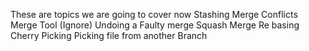 These are topics we are going to cover now
Stashing
Merge Conflicts
Merge Tool (Ignore)
Undoing a Faulty merge
Squash Merge
Re basing
Cherry Picking
Picking file from another Branch
